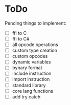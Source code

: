 ﻿# ToDo

Pending things to implement:
- [ ] ffi to C
- [ ] ffi to C#
- [ ] all opcode operations
- [ ] custom type creation
- [ ] custom opcodes
- [ ] dynamic variables
- [ ] bynary format
- [ ] include instruction
- [ ] import instruction
- [ ] standard library
- [ ] core lang functions
- [ ] add try catch